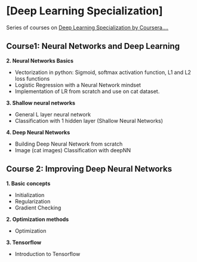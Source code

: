 # [Deep Learning Specialization]
Series of courses on [Deep Learning Specialization by Coursera](https://www.coursera.org/specializations/deep-learning)[.](https://github.com/jiadaizhao/Advanced-Machine-Learning-Specialization)[.](https://github.com/Kulbear/deep-learning-coursera)[.](https://github.com/HeroKillerEver/coursera-deep-learning)[.](https://github.com/HeroKillerEver/coursera-deep-learning)

## Course1: Neural Networks and Deep Learning

**2. Neural Networks Basics**
  - Vectorization in python: Sigmoid, softmax activation function, L1 and L2 loss functions
  - Logistic Regression with a Neural Network mindset
  - Implementation of LR from scratch and use on cat dataset.

**3. Shallow neural networks**
  - General L layer neural network
  - Classification with 1 hidden layer (Shallow Neural Networks)

**4. Deep Neural Networks**
  - Building Deep Neural Network from scratch
  - Image (cat images) Classification with deepNN

## Course 2: Improving Deep Neural Networks
**1. Basic concepts**
  - Initialization
  - Regularization
  - Gradient Checking

**2. Optimization methods**
  - Optimization

**3. Tensorflow**
  - Introduction to Tensorflow


